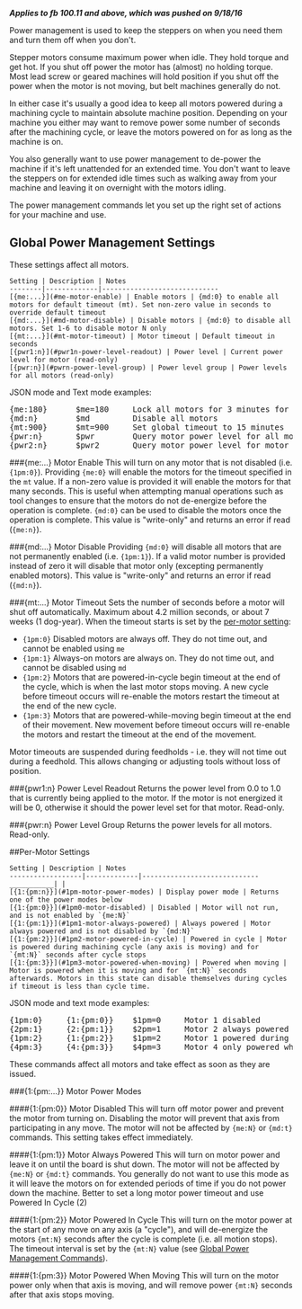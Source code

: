 _**Applies to fb 100.11 and above, which was pushed on 9/18/16**_

Power management is used to keep the steppers on when you need them and turn them off when you don't. 

Stepper motors consume maximum power when idle. They hold torque and get hot. If you shut off power the motor has (almost) no holding torque. Most lead screw or geared machines will hold position if you shut off the power when the motor is not moving, but belt machines generally do not. 

In either case it's usually a good idea to keep all motors powered during a machining cycle to maintain absolute machine position. Depending on your machine you either may want to remove power some number of seconds after the machining cycle, or leave the motors powered on for as long as the machine is on.

You also generally want to use power management to de-power the machine if it's left unattended for an extended time. You don't want to leave the steppers on for extended idle times such as walking away from your machine and leaving it on overnight with the motors idling. 

The power management commands let you set up the right set of actions for your machine and use.

## Global Power Management Settings
These settings affect all motors.
 
	Setting | Description | Notes
	--------|-------------|-----------------------------
	[{me:...}](#me-motor-enable) | Enable motors | {md:0} to enable all motors for default timeout (mt). Set non-zero value in seconds to override default timeout
	[{md:...}](#md-motor-disable) | Disable motors | {md:0} to disable all motors. Set 1-6 to disable motor N only
	[{mt:...}](#mt-motor-timeout) | Motor timeout | Default timeout in seconds
	[{pwr1:n}](#pwr1n-power-level-readout) | Power level | Current power level for motor (read-only)
	[{pwr:n}](#pwrn-power-level-group) | Power level group | Power levels for all motors (read-only)

JSON mode and Text mode examples:
<pre>
{me:180}      $me=180     Lock all motors for 3 minutes for a tooling operation 
{md:n}        $md         Disable all motors
{mt:900}      $mt=900     Set global timeout to 15 minutes
{pwr:n}       $pwr        Query motor power level for all motors
{pwr2:n}      $pwr2       Query motor power level for motor 2
</pre>

###{me:...} Motor Enable
This will turn on any motor that is not disabled (i.e. `{1pm:0}`). Providing `{me:0}` will enable the motors for the timeout specified in the `mt` value. If a non-zero value is provided it will enable the motors for that many seconds. This is useful when attempting manual operations such as tool changes to ensure that the motors do not de-energize before the operation is complete. `{md:0}` can be used to disable the motors once the operation is complete. This value is "write-only" and returns an error if read (`{me:n}`).

###{md:...} Motor Disable
Providing `{md:0}` will disable all motors that are not permanently enabled (i.e. `{1pm:1}`). If a valid motor number is provided instead of zero it will disable that motor only (excepting permanently enabled motors). This value is "write-only" and returns an error if read (`{md:n}`).

###{mt:...} Motor Timeout
Sets the number of seconds before a motor will shut off automatically. Maximum about 4.2 million seconds, or about 7 weeks (1 dog-year). When the timeout starts is set by the [per-motor setting](#per-motor-settings):

- `{1pm:0}` Disabled motors are always off. They do not time out, and cannot be enabled using `me`
- `{1pm:1}` Always-on motors are always on. They do not time out, and cannot be disabled using `md`
- `{1pm:2}` Motors that are powered-in-cycle begin timeout at the end of the cycle, which is when the last motor stops moving. A new cycle before timeout occurs will re-enable the motors restart the timeout at the end of the new cycle. 
- `{1pm:3}` Motors that are powered-while-moving begin timeout at the end of their movement. New movement before timeout occurs will re-enable the motors and restart the timeout at the end of the movement.

Motor timeouts are suspended during feedholds - i.e. they will not time out during a feedhold. This allows changing or adjusting tools without loss of position.

###{pwr1:n} Power Level Readout
Returns the power level from 0.0 to 1.0 that is currently being applied to the motor. If the motor is not energized it will be 0, otherwise it should the power level set for that motor. Read-only.

###{pwr:n} Power Level Group
Returns the power levels for all motors. Read-only.


##Per-Motor Settings

	Setting | Description | Notes
	------------------|-------------|-----------------------------
	___________| | 
	[{1:{pm:n}}](#1pm-motor-power-modes) | Display power mode | Returns one of the power modes below
	[{1:{pm:0}}](#1pm0-motor-disabled) | Disabled | Motor will not run, and is not enabled by `{me:N}` 
	[{1:{pm:1}}](#1pm1-motor-always-powered) | Always powered | Motor always powered and is not disabled by `{md:N}` 
	[{1:{pm:2}}](#1pm2-motor-powered-in-cycle) | Powered in cycle | Motor is powered during machining cycle (any axis is moving) and for `{mt:N}` seconds after cycle stops
	[{1:{pm:3}}](#1pm3-motor-powered-when-moving) | Powered when moving | Motor is powered when it is moving and for `{mt:N}` seconds afterwards. Motors in this state can disable themselves during cycles if timeout is less than cycle time.

JSON mode and text mode examples:
<pre>
{1pm:0}     {1:{pm:0}}    $1pm=0     Motor 1 disabled
{2pm:1}     {2:{pm:1}}    $2pm=1     Motor 2 always powered
{1pm:2}     {1:{pm:2}}    $1pm=2     Motor 1 powered during a machining cycle (any motor moving)
{4pm:3}     {4:{pm:3}}    $4pm=3     Motor 4 only powered when it is moving
</pre>

These commands affect all motors and take effect as soon as they are issued.

###{1:{pm:...}} Motor Power Modes

####{1:{pm:0}} Motor Disabled
This will turn off motor power and prevent the motor from turning on. Disabling the motor will prevent that axis from participating in any move. The motor will not be affected by `{me:N}` or `{md:t}` commands. This setting takes effect immediately.

####{1:{pm:1}} Motor Always Powered
This will turn on motor power and leave it on until the board is shut down. The motor will not be affected by `{me:N}` or `{md:t}` commands. You generally do not want to use this mode as it will leave the motors on for extended periods of time if you do not power down the machine. Better to set a long motor power timeout and use Powered In Cycle (2)

####{1:{pm:2}} Motor Powered In Cycle
This will turn on the motor power at the start of any move on any axis (a "cycle"), and will de-energize the motors `{mt:N}` seconds after the cycle is complete (i.e. all motion stops). The timeout interval is set by the `{mt:N}` value (see [Global Power Management Commands](#global-power-management-commands)).

####{1:{pm:3}} Motor Powered When Moving
This will turn on the motor power only when that axis is moving, and will remove power `{mt:N}` seconds after that axis stops moving.

